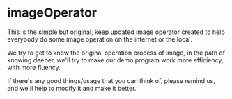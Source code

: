 # imageOperator
This is the simple but original, keep updated image operator created to help everybody do some image operation on the internet or the local. 

We try to get to know the original operation process of image, in the path of knowing deeper, we'll try to make our demo program 
work more efficiency, with more fluency. 

If there's any good things/usage that you can think of, please remind us, and we'll help to modify it and make it better.
